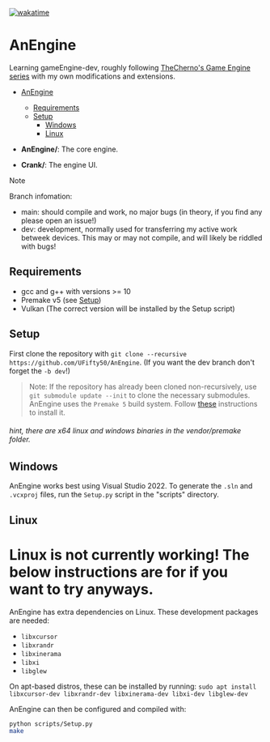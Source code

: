[![wakatime](https://wakatime.com/badge/github/UFifty50/AnEngine.svg)](https://wakatime.com/badge/github/UFifty50/AnEngine)
# AnEngine
Learning gameEngine-dev, roughly following [TheCherno's Game Engine series](https://youtube.com/playlist?list=PLlrATfBNZ98dC-V-N3m0Go4deliWHPFwT) with my own modifications and extensions.

- [AnEngine](#anengine)
  - [Requirements](#requirements) 
  - [Setup](#setup)
    - [Windows](#windows)
    - [Linux](#linux)

- **AnEngine/**: The core engine.
- **Crank/**: The engine UI.


> [!NOTE]
> Branch infomation:
> - main: should compile and work, no major bugs (in theory, if you find any please open an issue!)
> - dev: development, normally used for transferring my active work betweek devices. This may or may not compile, and will likely be riddled with bugs!


## Requirements
- gcc and g++ with versions >= 10
- Premake v5 (see [Setup](#Setup))
- Vulkan (The correct version will be installed by the Setup script)


## Setup
First clone the repository with `git clone --recursive https://github.com/UFifty50/AnEngine`. (If you want the dev branch don't forget the `-b dev`!)
> Note: If the repository has already been cloned non-recursively, use `git submodule update --init` to clone the necessary submodules.
AnEngine uses the `Premake 5` build system. Follow [these](https://premake.github.io/download.html) instructions to install it.

###### _hint, there are x64 linux and windows binaries in the vendor/premake folder._


## Windows
AnEngine works best using Visual Studio 2022. To generate the `.sln` and `.vcxproj` files, run the `Setup.py` script in the "scripts" directory.


## Linux
# Linux is not currently working! The below instructions are for if you want to try anyways.

AnEngine has extra dependencies on Linux. These development packages are needed:
- `libxcursor`
- `libxrandr`
- `libxinerama`
- `libxi`
- `libglew`

On apt-based distros, these can be installed by running:
`sudo apt install libxcursor-dev libxrandr-dev libxinerama-dev libxi-dev libglew-dev`

AnEngine can then be configured and compiled with:
```bash
python scripts/Setup.py
make
```
